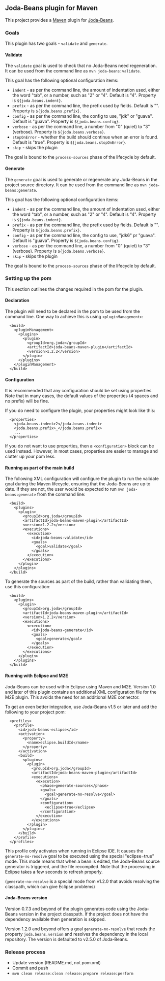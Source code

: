 Joda-Beans plugin for Maven
---------------------------

This project provides a [Maven](https://maven.apache.org/) plugin
for [Joda-Beans](https://github.com/JodaOrg/joda-beans).


### Goals

This plugin has two goals - `validate` and `generate`.

#### Validate

The `validate` goal is used to check that no Joda-Beans need regeneration.
It can be used from the command line as `mvn joda-beans:validate`.

This goal has the following optional configuration items:
- `indent` - as per the command line, the amount of indentation used,
either the word "tab", or a number, such as "2" or "4". Default is "4". Property is `${joda.beans.indent}`.
- `prefix` - as per the command line, the prefix used by fields. Default is "". Property is `${joda.beans.prefix}`.
- `config` - as per the command line, the config to use, "jdk" or "guava". Default is "guava". Property is `${joda.beans.config}`.
- `verbose` - as per the command line, a number from "0" (quiet) to "3" (verbose). Property is `${joda.beans.verbose}`.
- `stopOnError` - whether the build should continue when an error is found. Default is "true". Property is `${joda.beans.stopOnError}`.
- `skip` - skips the plugin

The goal is bound to the `process-sources` phase of the lifecycle by default.


#### Generate

The `generate` goal is used to generate or regenerate any Joda-Beans in the project source directory.
It can be used from the command line as `mvn joda-beans:generate`.

This goal has the following optional configuration items:
- `indent` - as per the command line, the amount of indentation used,
either the word "tab", or a number, such as "2" or "4". Default is "4". Property is `${joda.beans.indent}`.
- `prefix` - as per the command line, the prefix used by fields. Default is "". Property is `${joda.beans.prefix}`.
- `config` - as per the command line, the config to use, "jdk6" pr "guava". Default is "guava". Property is `${joda.beans.config}`.
- `verbose` - as per the command line, a number from "0" (quiet) to "3" (verbose). Property is `${joda.beans.verbose}`.
- `skip` - skips the plugin

The goal is bound to the `process-sources` phase of the lifecycle by default.


### Setting up the pom

This section outlines the changes required in the pom for the plugin.


#### Declaration

The plugin will need to be declared in the pom to be used from the command line.
One way to achieve this is using `<pluginManagement>`:

```
  <build>
    <pluginManagement>
      <plugins>
        <plugin>
          <groupId>org.joda</groupId>
          <artifactId>joda-beans-maven-plugin</artifactId>
          <version>1.2.2</version>
        </plugin>
      </plugins>
    </pluginManagement>
  </build>
```


#### Configuration

It is recommended that any configuration should be set using properties.
Note that in many cases, the default values of the properties (4 spaces and no prefix) will be fine.

If you do need to configure the plugin, your properties might look like this:

```
  <properties>
    <joda.beans.indent>2</joda.beans.indent>
    <joda.beans.prefix>_</joda.beans.prefix>
    ...
  </properties>
```

If you do not want to use properties, then a `<configuration>` block can be used instead.
However, in most cases, properties are easier to manage and clutter up your pom less.


#### Running as part of the main build

The following XML configuration will configure the plugin to run the validate goal during the
Maven lifecycle, ensuring that the Joda-Beans are up to date.
If they are not, the user would be expected to run `mvn joda-beans:generate` from the command line:

```
  <build>
    <plugins>
      <plugin>
        <groupId>org.joda</groupId>
        <artifactId>joda-beans-maven-plugin</artifactId>
        <version>1.2.2</version>
        <executions>
          <execution>
            <id>joda-beans-validate</id>
            <goals>
              <goal>validate</goal>
            </goals>
          </execution>
        </executions>
      </plugin>
    </plugins>
  </build>
```

To generate the sources as part of the build, rather than validating them, use this configuration:

```
  <build>
    <plugins>
      <plugin>
        <groupId>org.joda</groupId>
        <artifactId>joda-beans-maven-plugin</artifactId>
        <version>1.2.2</version>
        <executions>
          <execution>
            <id>joda-beans-generate</id>
            <goals>
              <goal>generate</goal>
            </goals>
          </execution>
        </executions>
      </plugin>
    </plugins>
  </build>
```

#### Running with Eclipse and M2E

Joda-Beans can be used within Eclipse using Maven and M2E.
Version 1.0 and later of this plugin contains an additional XML configuration file for the M2E plugin.
This avoids the need for an additional M2E connector.

To get an even better integration, use Joda-Beans v1.5 or later and add the following to your project pom:

```
  <profiles>
    <profile>
      <id>joda-beans-eclipse</id>
      <activation>
        <property>
          <name>eclipse.buildId</name>
        </property>
      </activation>
      <build>
        <plugins>
          <plugin>
            <groupId>org.joda</groupId>
            <artifactId>joda-beans-maven-plugin</artifactId>
            <executions>
              <execution>
                <phase>generate-sources</phase>
                <goals>
                  <goal>generate-no-resolve</goal>
                </goals>
                <configuration>
                  <eclipse>true</eclipse>
                </configuration>
              </execution>
            </executions>
          </plugin>
        </plugins>
      </build>
    </profile>
  </profiles>
```

This profile only activates when running in Eclipse IDE.
It causes the `generate-no-resolve` goal to be executed using the special "eclipse=true" mode.
This mode means that when a bean is edited, the Joda-Beans source generator is triggered,
and the file recompiled. Note that the processing in Eclipse takes a few seconds to refresh properly.

(`generate-no-resolve` is a special mode from v1.2.0 that avoids resolving the classpath, which can give Eclipse problems)


#### Joda-Beans version

Version 0.7.3 and beyond of the plugin generates code using the Joda-Beans version in the project classpath.
If the project does not have the dependency available then generation is skipped.

Version 1.2.0 and beyond offers a goal `generate-no-resolve` that reads the property `joda.beans.version`
and resolves the dependency in the local repository. The version is defaulted to v2.5.0 of Joda-Beans.


### Release process

* Update version (README.md, not pom.xml)
* Commit and push
* `mvn clean release:clean release:prepare release:perform`
